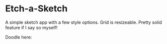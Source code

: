# Etch-a-Sketch
A simple sketch app with a few style options. Grid is resizeable. Pretty solid feature if I say so myself! 

Doodle here:
![]()
